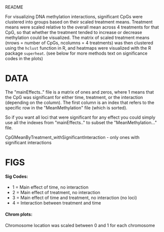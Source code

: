 README

For visualizing DNA methylation interactions, significant CpGs were clustered into groups based on their scaled treatment means. Treatment means were scaled relative to the overall mean across 4 treatments for that CpG, so that whether the treatment tended to increase or decrease methylation could be visualized. The matrix of scaled treatment means (nrows = number of CpGs, ncolumns = 4 treatments) was then clustered using the `hclust` function in R, and heatmaps were visualized with the R package `superheat`. (see below for more methods text on significance codes in the plots)

# DATA

The "mainEffects.." file is a matrix of ones and zeros, where 1 means that the CpG was significant for either time, 
treatment, or the interaction (depending on the column). 
The first column is an index that refers to the specific row in the "MeanMethylation" file (which is sorted). 

So if you want all loci that were significant for any effect you could simply use all the indexes from "mainEffects.." 
to subset the "MeanMethylation..." file.

CpGMeanByTreatment_withSignificantInteraction - only ones with significant interactions

# FIGS

#### Sig Codes:

* 1 = Main effect of time, no interaction
* 2 = Main effect of treatment, no interaction
* 3 = Main effect of time and treatment, no interaction (no loci)
* 4 = Interaction between treatment and time

#### Chrom plots:
Chromosome location was scaled between 0 and 1 for each chromosome


